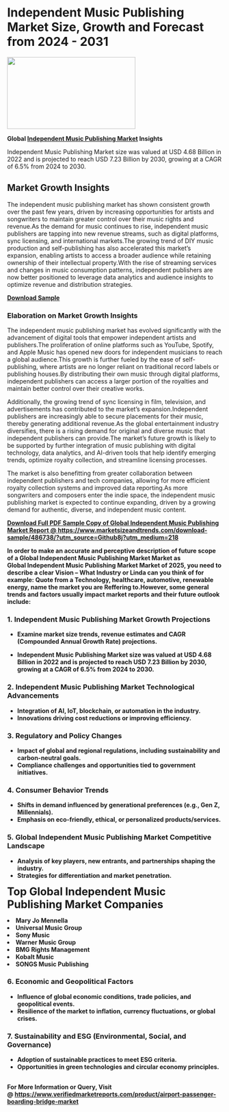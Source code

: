 <H1>Independent Music Publishing Market Size, Growth and Forecast from 2024 - 2031</H1><img class="aligncenter size-medium wp-image-584254" src="https://thirdeyenews.in/wp-content/uploads/2024/09/Global-Market-Research-300x168.jpeg" alt="" width="300" height="168" /><p><strong>Global&nbsp;<a href="https://www.marketsizeandtrends.com/download-sample/486738/?utm_source=Github8j?utm_medium=218">Independent Music Publishing Market</a> Insights</strong></p><p>Independent Music Publishing Market size was valued at USD 4.68 Billion in 2022 and is projected to reach USD 7.23 Billion by 2030, growing at a CAGR of 6.5% from 2024 to 2030.</p><p><h2>Market Growth Insights</h2> <p>The independent music publishing market has shown consistent growth over the past few years, driven by increasing opportunities for artists and songwriters to maintain greater control over their music rights and revenue.As the demand for music continues to rise, independent music publishers are tapping into new revenue streams, such as digital platforms, sync licensing, and international markets.The growing trend of DIY music production and self-publishing has also accelerated this market’s expansion, enabling artists to access a broader audience while retaining ownership of their intellectual property.With the rise of streaming services and changes in music consumption patterns, independent publishers are now better positioned to leverage data analytics and audience insights to optimize revenue and distribution strategies.</p> <p><strong><a href="download_sample_link_here">Download Sample</a></strong></p> <h3>Elaboration on Market Growth Insights</h3> <p>The independent music publishing market has evolved significantly with the advancement of digital tools that empower independent artists and publishers.The proliferation of online platforms such as YouTube, Spotify, and Apple Music has opened new doors for independent musicians to reach a global audience.This growth is further fueled by the ease of self-publishing, where artists are no longer reliant on traditional record labels or publishing houses.By distributing their own music through digital platforms, independent publishers can access a larger portion of the royalties and maintain better control over their creative works.</p> <p>Additionally, the growing trend of sync licensing in film, television, and advertisements has contributed to the market’s expansion.Independent publishers are increasingly able to secure placements for their music, thereby generating additional revenue.As the global entertainment industry diversifies, there is a rising demand for original and diverse music that independent publishers can provide.The market’s future growth is likely to be supported by further integration of music publishing with digital technology, data analytics, and AI-driven tools that help identify emerging trends, optimize royalty collection, and streamline licensing processes.</p> <p>The market is also benefitting from greater collaboration between independent publishers and tech companies, allowing for more efficient royalty collection systems and improved data reporting.As more songwriters and composers enter the indie space, the independent music publishing market is expected to continue expanding, driven by a growing demand for authentic, diverse, and independent music content.</p> <p><strong><a href="get_more_info_link_here"></p><p><span class=""><strong>Download Full PDF Sample Copy of Global Independent Music Publishing Market Report</strong> @ <a href="https://www.marketsizeandtrends.com/download-sample/486738/?utm_source=Github8j?utm_medium=218" target="_blank">https://www.marketsizeandtrends.com/download-sample/486738/?utm_source=Github8j?utm_medium=218</a></span></p><p>In order to make an accurate and perceptive description of future scope of a Global&nbsp;Independent Music Publishing Market Market as Global&nbsp;Independent Music Publishing Market Market of 2025, you need to describe a clear Vision &ndash; What Industry or Linda can you think of for example: Quote from a Technology, healthcare, automotive, renewable energy, name the market you are Reffering to.However, some general trends and factors usually impact market reports and their future outlook include:</p><h3>1.&nbsp;<strong>Independent Music Publishing Market Growth Projections</strong></h3><ul><li>Examine market size trends, revenue estimates and CAGR (Compounded Annual Growth Rate) projections.</li><li><p>Independent Music Publishing Market size was valued at USD 4.68 Billion in 2022 and is projected to reach USD 7.23 Billion by 2030, growing at a CAGR of 6.5% from 2024 to 2030.</p></li></ul><h3>2.&nbsp;<strong>Independent Music Publishing Market Technological Advancements</strong></h3><ul><li>Integration of AI, IoT, blockchain, or automation in the industry.</li><li>Innovations driving cost reductions or improving efficiency.</li></ul><h3>3.&nbsp;<strong>Regulatory and Policy Changes</strong></h3><ul><li>Impact of global and regional regulations, including sustainability and carbon-neutral goals.</li><li>Compliance challenges and opportunities tied to government initiatives.</li></ul><h3>4.&nbsp;<strong>Consumer Behavior Trends</strong></h3><ul><li>Shifts in demand influenced by generational preferences (e.g., Gen Z, Millennials).</li><li>Emphasis on eco-friendly, ethical, or personalized products/services.</li></ul><h3>5.&nbsp;<strong>Global Independent Music Publishing Market Competitive Landscape</strong></h3><ul><li>Analysis of key players, new entrants, and partnerships shaping the industry.</li><li>Strategies for differentiation and market penetration.</li></ul><p data-pm-slice="1 1 []"><span style="color: inherit; font-family: inherit; font-size: 25px;">Top Global Independent Music Publishing Market Companies</span></p><div class="" data-test-id=""><p><li>Mary Jo Mennella</li><li> Universal Music Group</li><li> Sony Music</li><li> Warner Music Group</li><li> BMG Rights Management</li><li> Kobalt Music</li><li> SONGS Music Publishing</li></p></div><h3>6.&nbsp;<strong>Economic and Geopolitical Factors</strong></h3><ul><li>Influence of global economic conditions, trade policies, and geopolitical events.</li><li>Resilience of the market to inflation, currency fluctuations, or global crises.</li></ul><h3>7.&nbsp;<strong>Sustainability and ESG (Environmental, Social, and Governance)</strong></h3><ul><li>Adoption of sustainable practices to meet ESG criteria.</li><li>Opportunities in green technologies and circular economy principles.</li></ul><h2><strong style="font-size: 14px;">For More Information or Query, Visit @&nbsp;</strong><a style="background-color: #ffffff; font-size: 14px;" href="https://www.marketsizeandtrends.com/report/independent-music-publishing-market/" target="_blank">https://www.verifiedmarketreports.com/product/airport-passenger-boarding-bridge-market</a></h2>